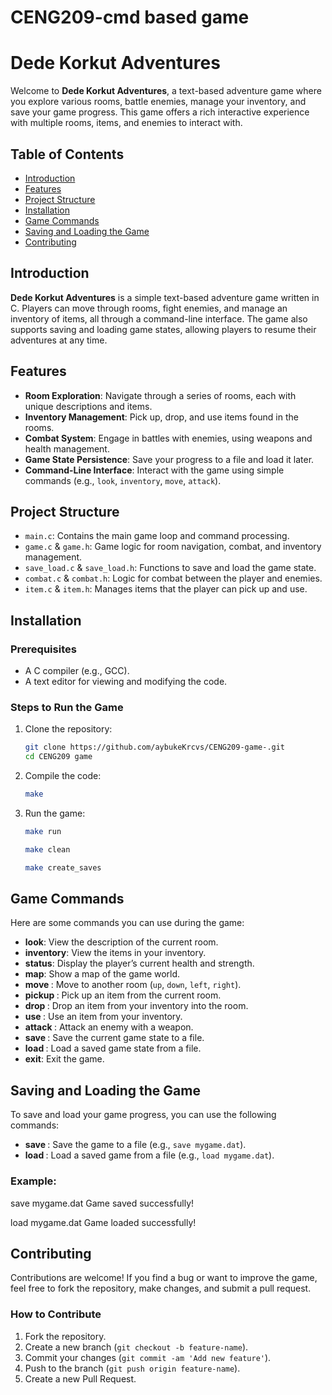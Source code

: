 # CENG209-cmd based game
# Dede Korkut Adventures

Welcome to **Dede Korkut Adventures**, a text-based adventure game where you explore various rooms, battle enemies, manage your inventory, and save your game progress. This game offers a rich interactive experience with multiple rooms, items, and enemies to interact with.

## Table of Contents

- [Introduction](#introduction)
- [Features](#features)
- [Project Structure](#project-structure)
- [Installation](#installation)
- [Game Commands](#game-commands)
- [Saving and Loading the Game](#saving-and-loading-the-game)
- [Contributing](#contributing)

## Introduction

**Dede Korkut Adventures** is a simple text-based adventure game written in C. Players can move through rooms, fight enemies, and manage an inventory of items, all through a command-line interface. The game also supports saving and loading game states, allowing players to resume their adventures at any time.

## Features

- **Room Exploration**: Navigate through a series of rooms, each with unique descriptions and items.
- **Inventory Management**: Pick up, drop, and use items found in the rooms.
- **Combat System**: Engage in battles with enemies, using weapons and health management.
- **Game State Persistence**: Save your progress to a file and load it later.
- **Command-Line Interface**: Interact with the game using simple commands (e.g., `look`, `inventory`, `move`, `attack`).

## Project Structure

- `main.c`: Contains the main game loop and command processing.
- `game.c` & `game.h`: Game logic for room navigation, combat, and inventory management.
- `save_load.c` & `save_load.h`: Functions to save and load the game state.
- `combat.c` & `combat.h`: Logic for combat between the player and enemies.
- `item.c` & `item.h`: Manages items that the player can pick up and use.

## Installation

### Prerequisites

- A C compiler (e.g., GCC).
- A text editor for viewing and modifying the code.

### Steps to Run the Game

1. Clone the repository:

    ```bash
    git clone https://github.com/aybukeKrcvs/CENG209-game-.git
    cd CENG209 game
    ```

2. Compile the code:

    ```bash
    make
    ```

3. Run the game:

    ```bash
    make run
    ```

    ```bash
    make clean
    ```
    
    ```bash
    make create_saves
    ```

## Game Commands

Here are some commands you can use during the game:

- **look**: View the description of the current room.
- **inventory**: View the items in your inventory.
- **status**: Display the player’s current health and strength.
- **map**: Show a map of the game world.
- **move <direction>**: Move to another room (`up`, `down`, `left`, `right`).
- **pickup <item>**: Pick up an item from the current room.
- **drop <item>**: Drop an item from your inventory into the room.
- **use <item>**: Use an item from your inventory.
- **attack <enemy>**: Attack an enemy with a weapon.
- **save <filename>**: Save the current game state to a file.
- **load <filename>**: Load a saved game state from a file.
- **exit**: Exit the game.

## Saving and Loading the Game

To save and load your game progress, you can use the following commands:

- **save <filename>**: Save the game to a file (e.g., `save mygame.dat`).
- **load <filename>**: Load a saved game from a file (e.g., `load mygame.dat`).

### Example:
save mygame.dat Game saved successfully!

load mygame.dat Game loaded successfully!

## Contributing

Contributions are welcome! If you find a bug or want to improve the game, feel free to fork the repository, make changes, and submit a pull request.

### How to Contribute

1. Fork the repository.
2. Create a new branch (`git checkout -b feature-name`).
3. Commit your changes (`git commit -am 'Add new feature'`).
4. Push to the branch (`git push origin feature-name`).
5. Create a new Pull Request.

